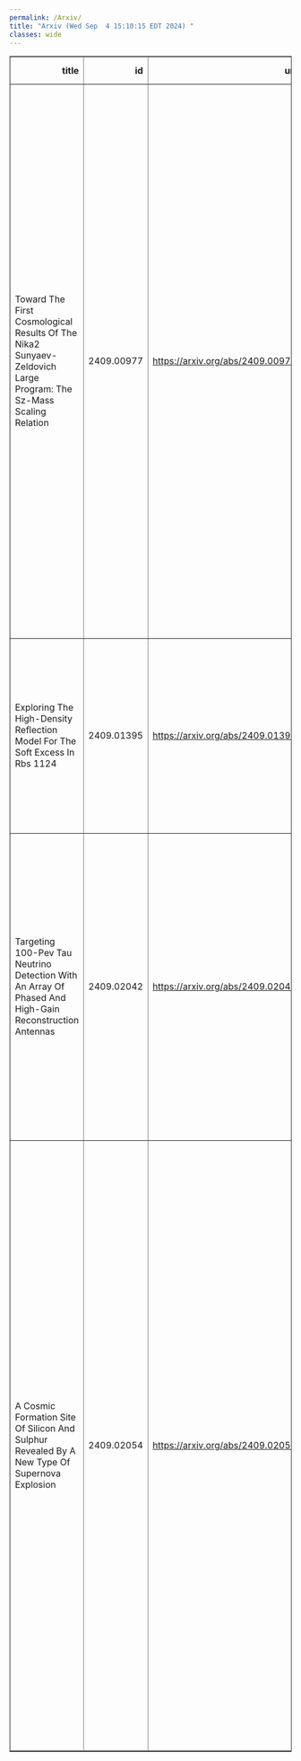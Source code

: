 ```yaml
---
permalink: /Arxiv/
title: "Arxiv (Wed Sep  4 15:10:15 EDT 2024) "
classes: wide
---
```

<table border="1" class="dataframe">
  <thead>
    <tr style="text-align: right;">
      <th>title</th>
      <th>id</th>
      <th>url</th>
      <th>authors</th>
      <th>Local Authors</th>
    </tr>
  </thead>
  <tbody>
    <tr>
      <td>Toward The First Cosmological Results Of The Nika2 Sunyaev-Zeldovich   Large Program: The Sz-Mass Scaling Relation</td>
      <td>2409.00977</td>
      <td><a href="https://arxiv.org/abs/2409.00977" target="_blank">https://arxiv.org/abs/2409.00977</a></td>
      <td>A. Moyer-Anin, R. Adam, P. Ade, H. Ajeddig, P. André, E. Artis, H. Aussel, I. Bartalucci, A. Beelen, A. Benoît, S. Berta, L. Bing, B. Bolliet, O. Bourrion, M. Calvo, A. Catalano, M. De Petris, F. -X. Désert, S. Doyle, E. F. C. Driessen, G. Ejlali, A. Ferragamo, A. Gomez, J. Goupy, C. Hanser, S. Katsioli, F. Kéruzoré, C. Kramer, B. Ladjelate, G. Lagache, S. Leclercq, J. -F. Lestrade, J. F. Macías-Pérez, S. C. Madden, A. Maury, P. Mauskopf, F. Mayet, J. -B. Melin, A. Monfardini, M. Muñoz-Echeverría, A. Paliwal, L. Perotto, G. Pisano, E. Pointecouteau, N. Ponthieu, G. W. Pratt, V. Revéret, A. J. Rigby, A. Ritacco, C. Romero, H. Roussel, F. Ruppin, K. Schuster, A. Sievers, C. Tucker, G. Yepes</td>
      <td>Alan Salcedo Gomez</td>
    </tr>
    <tr>
      <td>Exploring The High-Density Reflection Model For The Soft Excess In Rbs   1124</td>
      <td>2409.01395</td>
      <td><a href="https://arxiv.org/abs/2409.01395" target="_blank">https://arxiv.org/abs/2409.01395</a></td>
      <td>A. Madathil-Pottayil, D. J. Walton, Javier García, Jon Miller, Luigi C. Gallo, C. Ricci, Mark T. Reynolds, D. Stern, T. Dauser, Jiachen Jiang, William Alston, A. C. Fabian, M. J. Hardcastle, Peter Kosec, Emanuele Nardini, Christopher S. Reynolds</td>
      <td>Mark Reynolds</td>
    </tr>
    <tr>
      <td>Targeting 100-Pev Tau Neutrino Detection With An Array Of Phased And   High-Gain Reconstruction Antennas</td>
      <td>2409.02042</td>
      <td><a href="https://arxiv.org/abs/2409.02042" target="_blank">https://arxiv.org/abs/2409.02042</a></td>
      <td>Stephanie Wissel, Andrew Zeolla, Cosmin Deaconu, Valentin Decoene, Kaeli Hughes, Zachary Martin, Katharine Mulrey, Austin Cummings, Rafael Alves Batista, Aurélien Benoit-Lévy, Mauricio Bustamante, Pablo Correa, Arsène Ferrière, Marion Guelfand, Tim Huege, Kumiko Kotera, Olivier Martineau, Kohta Murase, Valentin Niess, Jianli Zhang, Oliver Krömer, Kathryn Plant, Frank G. Schroeder</td>
      <td>Kaeli Hughes</td>
    </tr>
    <tr>
      <td>A Cosmic Formation Site Of Silicon And Sulphur Revealed By A New Type Of   Supernova Explosion</td>
      <td>2409.02054</td>
      <td><a href="https://arxiv.org/abs/2409.02054" target="_blank">https://arxiv.org/abs/2409.02054</a></td>
      <td>Steve Schulze, Avishay Gal-Yam, Luc Dessart, Adam A. Miller, Stan E. Woosley, Yi Yang, Mattia Bulla, Ofer Yaron, Jesper Sollerman, Alexei V. Filippenko, K-Ryan Hinds, Daniel A. Perley, Daichi Tsuna, Ragnhild Lunnan, Nikhil Sarin, Sean J. Brennan, Thomas G. Brink, Rachel J. Bruch, Ping Chen, Kaustav K. Das, Suhail Dhawan, Claes Fransson, Christoffer Fremling, Anjasha Gangopadhyay, Ido Irani, Anders Jerkstrand, Nikola Knezevic, Doron Kushnir, Keiichi Maeda, Kate Maguire, Eran Ofek, Conor M. B. Omand, Yu-Jing Qin, Yashvi Sharma, Tawny Sit, Gokul P. Srinivasaragavan, Nora L. Strothjohann, Yuki Takei, Eli Waxman, Lin Yan, Yuhan Yao, Weikang Zheng, Erez A. Zimmerman, Eric C. Bellm, Michael W. Coughlin, Frank. J. Masci, Josiah Purdum, Mickael Rigault, Avery Wold, Shrinivas R. Kulkarni</td>
      <td>Tawny Sit</td>
    </tr>
  </tbody>
</table>